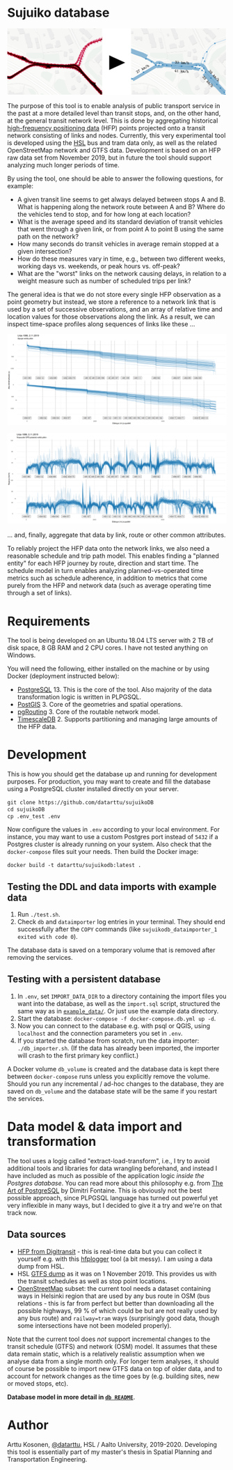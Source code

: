 # Sujuiko database

![Title picture: general idea.](docs/img/title_example_picture.png)

The purpose of this tool is to enable analysis of public transport service in the past at a more detailed level than transit stops, and, on the other hand, at the general transit network level.
This is done by aggregating historical [high-frequency positioning data](https://digitransit.fi/en/developers/apis/4-realtime-api/vehicle-positions/) (HFP) points projected onto a transit network consisting of links and nodes.
Currently, this very experimental tool is developed using the [HSL](hsl.fi/) bus and tram data only, as well as the related OpenStreetMap network and GTFS data.
Development is based on an HFP raw data set from November 2019, but in future the tool should support analyzing much longer periods of time.

By using the tool, one should be able to answer the following questions, for example:

- A given transit line seems to get always delayed between stops A and B.
What is happening along the network route between A and B?
Where do the vehicles tend to stop, and for how long at each location?
- What is the average speed and its standard deviation of transit vehicles that went through a given link, or from point A to point B using the same path on the network?
- How many seconds do transit vehicles in average remain stopped at a given intersection?
- How do these measures vary in time, e.g., between two different weeks, working days vs. weekends, or peak hours vs. off-peak?
- What are the "worst" links on the network causing delays, in relation to a weight measure such as number of scheduled trips per link?

The general idea is that we do not store every single HFP observation as a point geometry but instead, we store a reference to a network link that is used by a set of successive observations, and an array of relative time and location values for those observations along the link.
As a result, we can inspect time-space profiles along sequences of links like these ...

![Example of a driving time profile](docs/img/1088_optime_example.png)

![Example of a speed profile](docs/img/1088_speed_example.png)

... and, finally, aggregate that data by link, route or other common attributes.

To reliably project the HFP data onto the network links, we also need a reasonable schedule and trip path model.
This enables finding a "planned entity" for each HFP journey by route, direction and start time.
The schedule model in turn enables analyzing planned-vs-operated time metrics such as schedule adherence, in addition to metrics that come purely from the HFP and network data (such as average operating time through a set of links).

# Requirements

The tool is being developed on an Ubuntu 18.04 LTS server with 2 TB of disk space, 8 GB RAM and 2 CPU cores.
I have not tested anything on Windows.

You will need the following, either installed on the machine or by using Docker (deployment instructed below):

- [PostgreSQL](https://www.postgresql.org/) 13.
This is the core of the tool.
Also majority of the data transformation logic is written in PLPGSQL.
- [PostGIS](https://postgis.net/) 3.
Core of the geometries and spatial operations.
- [pgRouting](http://docs.pgrouting.org/latest/en/index.html) 3.
Core of the routable network model.
- [TimescaleDB](https://docs.timescale.com/latest/main) 2.
Supports partitioning and managing large amounts of the HFP data.

# Development

This is how you should get the database up and running for development purposes.
For production, you may want to create and fill the database using a PostgreSQL cluster installed directly on your server.

```
git clone https://github.com/datarttu/sujuikoDB
cd sujuikoDB
cp .env_test .env
```

Now configure the values in `.env` according to your local environment.
For instance, you may want to use a custom Postgres port instead of `5432` if a Postgres cluster is already running on your system.
Also check that the `docker-compose` files suit your needs.
Then build the Docker image:

```
docker build -t datarttu/sujuikodb:latest .
```

## Testing the DDL and data imports with example data

1. Run `./test.sh`.
1. Check `db` and `dataimporter` log entries in your terminal. They should end successfully after the `COPY` commands (like `sujuikodb_dataimporter_1 exited with code 0`).

The database data is saved on a temporary volume that is removed after removing the services.

## Testing with a persistent database

1. In `.env`, set `IMPORT_DATA_DIR` to a directory containing the import files you want into the database, as well as the `import.sql` script, structured the same way as in [`example_data/`](./example_data/).
Or just use the example data directory.
1. Start the database: `docker-compose -f docker-compose.db.yml up -d`.
1. Now you can connect to the database e.g. with psql or QGIS, using `localhost` and the connection parameters you set in `.env`.
1. If you started the database from scratch, run the data importer: `./db_importer.sh`.
(If the data has already been imported, the importer will crash to the first primary key conflict.)

A Docker volume `db_volume` is created and the database data is kept there between `docker-compose` runs unless you explicitly remove the volume.
Should you run any incremental / ad-hoc changes to the database, they are saved on `db_volume` and the database state will be the same if you restart the services.

# Data model & data import and transformation

The tool uses a logig called "extract-load-transform", i.e., I try to avoid additional tools and libraries for data wrangling beforehand, and instead I have included as much as possible of the application logic *inside the Postgres database*.
You can read more about this philosophy e.g. from [The Art of PostgreSQL](https://theartofpostgresql.com/) by Dimitri Fontaine.
This is obviously not the best possible approach, since PLPGSQL language has turned out powerful yet very inflexible in many ways, but I decided to give it a try and we're on that track now.

## Data sources

- [HFP from Digitransit](https://digitransit.fi/en/developers/apis/4-realtime-api/vehicle-positions/) - this is real-time data but you can collect it yourself e.g. with this [hfplogger](https://github.com/datarttu/hfplogger) tool (a bit messy).
I am using a data dump from HSL.
- HSL [GTFS dump](https://transitfeeds.com/p/helsinki-regional-transport/735/20191101) as it was on 1 November 2019.
This provides us with the transit schedules as well as stop point locations.
- [OpenStreetMap](openstreetmap.org/) subset: the current tool needs a dataset containing ways in Helsinki region that are used by any bus route in OSM (bus relations - this is far from perfect but better than downloading all the possible highways, 99 % of which could be but are not really used by any bus route) and `railway=tram` ways (surprisingly good data, though some intersections have not been modeled properly).

Note that the current tool does *not* support incremental changes to the transit schedule (GTFS) and network (OSM) model.
It assumes that these data remain static, which is a relatively realistic assumption when we analyse data from a single month only.
For longer term analyses, it should of course be possible to import new GTFS data on top of older data, and to account for network changes as the time goes by (e.g. building sites, new or moved stops, etc).

**Database model in more detail in [`db README`](db)**.

# Author

Arttu Kosonen, [@datarttu](https://github.com/datarttu), HSL / Aalto University, 2019-2020.
Developing this tool is essentially part of my master's thesis in Spatial Planning and Transportation Engineering.
